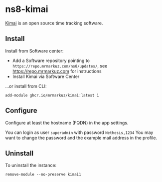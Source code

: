 # ns8-kimai

[Kimai](https://www.kimai.org/) is an open source time tracking software.

## Install

Install from Software center:

  - Add a Software repository pointing to `https://repo.mrmarkuz.com/ns8/updates/`, see https://repo.mrmarkuz.com for instructions
  - Install Kimai via Software Center

...or install from CLI:

    add-module ghcr.io/mrmarkuz/kimai:latest 1

## Configure

Configure at least the hostname (FQDN) in the app settings.

You can login as user `superadmin` with password `Nethesis,1234`
You may want to change the password and the example mail address in the profile.

## Uninstall

To uninstall the instance:

    remove-module --no-preserve kimai1
